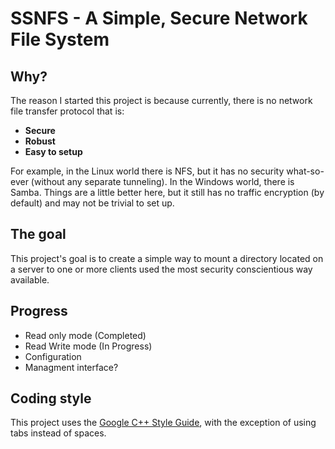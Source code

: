 # SSNFS - A Simple, Secure Network File System

## Why?
The reason I started this project is because currently, there is no network file transfer protocol that is:
 * **Secure**
 * **Robust**
 * **Easy to setup**
 
 For example, in the Linux world there is NFS, but it has no security what-so-ever (without any separate tunneling). In the Windows world, there is Samba. Things are a little better here, but it still has no traffic encryption (by default) and may not be trivial to set up.
 
 ## The goal 
 
This project's goal is to create a simple way to mount a directory located on a server to one or more clients used the most security conscientious way available.

## Progress

 * Read only mode (Completed) 
 * Read Write mode (In Progress) 
 * Configuration 
 * Managment interface?

## Coding style
This project uses the [Google C++ Style Guide](https://google.github.io/styleguide/cppguide.html), with the exception of using tabs instead of spaces.
